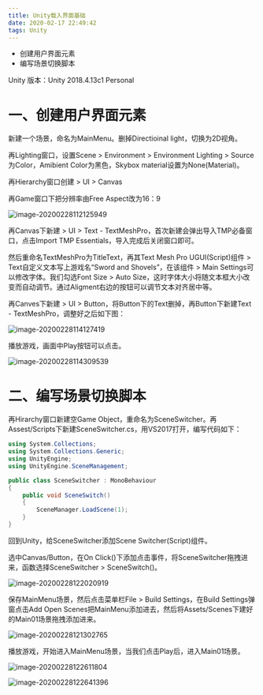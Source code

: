 ```yaml
---
title: Unity载入界面基础
date: 2020-02-17 22:49:42
tags: Unity
---
```


- 创建用户界面元素
- 编写场景切换脚本

<!--more-->

Unity 版本：Unity 2018.4.13c1 Personal

# 一、创建用户界面元素

新建一个场景，命名为MainMenu。删掉Directioinal light，切换为2D视角。

再Lighting窗口，设置Scene > Environment > Environment Lighting > Source为Color，Amibient Color为黑色，Skybox material设置为None(Material)。

再Hierarchy窗口创建 > UI > Canvas

再Game窗口下把分辨率由Free Aspect改为16：9

![image-20200228112125949](image-20200228112125949.png)

再Canvas下新建 > UI > Text - TextMeshPro，首次新建会弹出导入TMP必备窗口，点击Import TMP Essentials，导入完成后关闭窗口即可。

然后重命名TextMeshPro为TitleText，再其Text Mesh Pro UGUI(Script)组件 > Text自定义文本写上游戏名“Sword and Shovels”，在该组件 > Main Settings可以修改字体。我们勾选Font Size > Auto Size，这时字体大小将随文本框大小改变而自动调节。通过Aligment右边的按钮可以调节文本对齐居中等。

再Canves下新建 > UI > Button，将Button下的Text删掉，再Button下新建Text - TextMeshPro，调整好之后如下图：

![image-20200228114127419](image-20200228114127419.png)

播放游戏，画面中Play按钮可以点击。

![image-20200228114309539](image-20200228114309539.png)



# 二、编写场景切换脚本

再Hirarchy窗口新建空Game Object，重命名为SceneSwitcher。再Assest/Scripts下新建SceneSwitcher.cs，用VS2017打开，编写代码如下：

```c# SceneSwitcher.cs
using System.Collections;
using System.Collections.Generic;
using UnityEngine;
using UnityEngine.SceneManagement;

public class SceneSwitcher : MonoBehaviour
{
    public void SceneSwitch()
    {
        SceneManager.LoadScene(1);      
    }
}
```

回到Unity，给SceneSwitcher添加Scene Switcher(Script)组件。

选中Canvas/Button，在On Click()下添加点击事件，将SceneSwitcher拖拽进来，函数选择SceneSwitcher > SceneSwitch()。

![image-20200228122020919](image-20200228122020919.png)

保存MainMenu场景，然后点击菜单栏File > Build Settings，在Build Settings弹窗点击Add Open Scenes把MainMenu添加进去，然后将Assets/Scenes下建好的Main01场景拖拽添加进来。

![image-20200228121302765](image-20200228121302765.png)

播放游戏，开始进入MainMenu场景，当我们点击Play后，进入Main01场景。

![image-20200228122611804](image-20200228122611804.png)

![image-20200228122641396](image-20200228122641396.png)